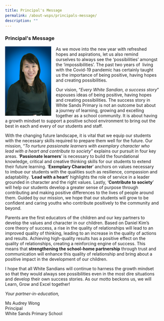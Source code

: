 ```yaml
---
title: Principal's Message
permalink: /about-wsps/principals-message/
description: ""
---
```

### **Principal's Message**

<img src="/images/princpal.jpg" style="width:30%;margin-right:15px;" align = "left">As we move into the new year with refreshed hopes and aspirations, let us also remind ourselves to always see the ‘possibilities’ amongst the ‘impossibilities’. The past two years of  living with the Covid-19 pandemic has certainly taught us the importance of being positive, having hopes and creating possibilities. 

Our vision, “_Every White Sandian, a success story_” espouses ideas of being positive, having hopes and creating possibilities. The success story in White Sands Primary is not an outcome but about a journey of learning, growing and excelling together as a school community. It is about having a growth mindset to support a positive school environment to bring out the best in each and every of our students and staff.

With the changing future landscape, it is vital that we equip our students with the necessary skills required to prepare them well for the future. Our mission, “_To nurture passionate learners with exemplary character who lead with a heart and contribute to society_” explains our pursuit in four key areas. ‘**Passionate learners**’ is necessary to build the foundational knowledge, critical and creative thinking skills for our students to extend their future learning. ‘**Exemplary Character**’ anchors on values necessary to imbue our students with the qualities such as resilience, compassion and adaptability. ‘**Lead with a heart**’ highlights the role of service in a leader grounded in character and the right values. Lastly, ‘**Contribute to society**’ will help our students develop a greater sense of purpose through contributing and making positive differences to the lives of people around them. Guided by our mission, we hope that our students will grow to be confident and caring youths who contribute positively to the community and beyond.

Parents are the first educators of the children and our key partners to develop the values and character in our children. Based on Daniel Kim’s core theory of success, a rise in the quality of relationships will lead to an improved quality of thinking, leading to an increase in the quality of actions and results. Achieving high-quality results has a positive effect on the quality of relationships, creating a reinforcing engine of success. This means that **strengthening the school-home partnership** through trust and communication will enhance this quality of relationship and bring about a positive impact in the development of our children. 

I hope that all White Sandians will continue to harness the growth mindset so that they would always see possibilities even in the most dire situations and develop their own success stories. As our motto beckons us, we will Learn, Grow and Excel together!

_Your partner-in-education,_

Ms Audrey Wong<br>
Principal<br>
White Sands Primary School